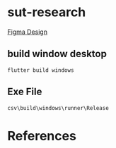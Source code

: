 # sut-research
[Figma Design](https://www.figma.com/file/1tq3bnVU2xBOAD508iLAjF/SUT-RESEARCH?node-id=0%3A1)

## build window desktop
```
flutter build windows
```

## Exe File

```
csv\build\windows\runner\Release
```
# References
